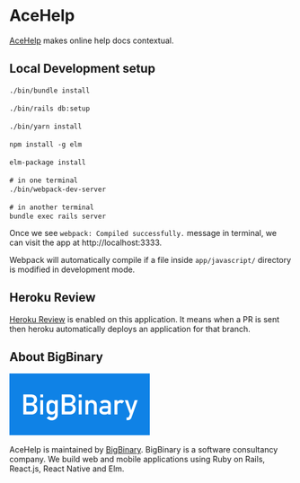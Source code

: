 # AceHelp

[AceHelp](https://www.acehelp.com) makes online help docs contextual.

## Local Development setup

```
./bin/bundle install

./bin/rails db:setup

./bin/yarn install

npm install -g elm

elm-package install

# in one terminal
./bin/webpack-dev-server

# in another terminal
bundle exec rails server
```

Once we see `webpack: Compiled successfully.` message in terminal,
we can visit the app at http://localhost:3333.

Webpack will automatically compile if a file inside `app/javascript/` directory is modified in development mode.

## Heroku Review

[Heroku Review](https://devcenter.heroku.com/articles/github-integration-review-apps)
is enabled on this application. It means when a PR is sent then heroku
automatically deploys an application for that branch.

## About BigBinary

![BigBinary](https://raw.githubusercontent.com/bigbinary/bigbinary-assets/press-assets/PNG/logo-light-solid-small.png?raw=true)

AceHelp is maintained by [BigBinary](https://www.BigBinary.com). BigBinary is a software consultancy company. We build web and mobile applications using Ruby on Rails, React.js, React Native and Elm.
